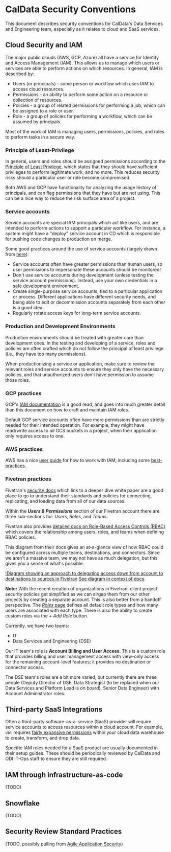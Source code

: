 # CalData Security Conventions

This document describes security conventions for CalData's Data Services and Engineering team,
especially as it relates to cloud and SaaS services.

## Cloud Security and IAM

The major public clouds (AWS, GCP, Azure) all have a service for Identity and Access Management (IAM).
This allows us to manage which users or services are able to perform actions on which resources.
In general, IAM is described by:
* Users (or principals) - some person or workflow which uses IAM to access cloud resources.
* Permissions - an ability to perform some action on a resource or collection of resources.
* Policies - a group of related permissions for performing a job, which can be assigned to a role or user.
* Role - a group of policies for performing a workflow, which can be assumed by principals.

Most of the work of IAM is managing users, permissions, policies, and roles to perform tasks in a secure way.

### Principle of Least-Privilege

In general, users and roles should be assigned permissions according to the
[Principle of Least Privilege](https://en.wikipedia.org/wiki/Principle_of_least_privilege),
which states that they should have sufficient privileges to perform
legitimate work, and no more. This reduces security risks should a particular
user or role become compromised.

Both AWS and GCP have functionality for analyzing the usage history of principals,
and can flag permissions that they have but are not using.
This can be a nice way to reduce the risk surface area of a project.

### Service accounts

Service accounts are special IAM principals which act like users,
and are intended to perform actions to support a particular workflow.
For instance, a system might have a "deploy" service account in CD which is
responsible for pushing code changes to production on merge.

Some good practices around the use of service accounts
(largely drawn from [here](https://cloud.google.com/iam/docs/best-practices-service-accounts)):
* Service accounts often have greater permissions than human users, 
  so user permissions to impersonate these accounts should be monitored!
* Don't use service accounts during development (unless testing the service account permissions).
  Instead, use your own credentials in a safe development environment.
* Create single-purpose service accounts, tied to a particular application or process.
  Different applications have different security needs,
  and being able to edit or decommission accounts separately from each other is a good idea.
* Regularly rotate access keys for long-term service accounts.

### Production and Development Environments

Production environments should be treated with greater care than development ones.
In the testing and developing of a service, roles and policies are often crafted
which do not follow the principal of least privilege (i.e., they have too many permissions).

When productionizing a service or application, make sure to review the relevant
roles and service accounts to ensure they only have the necessary policies,
and that unauthorized users don't have permission to assume those roles.

### GCP practices 

GCP's [IAM documentation](https://cloud.google.com/iam/docs/how-to) is a good read,
and goes into much greater detail than this document on how to craft and maintain IAM roles.

Default GCP service accounts often have more permissions than are strictly needed
for their intended operation. For example, they might have read/write access to *all*
GCS buckets in a project, when their application only requires access to one. 

### AWS practices

AWS has a nice [user guide](https://docs.aws.amazon.com/IAM/latest/UserGuide/introduction.html)
for how to work with IAM, including some [best-practices](https://docs.aws.amazon.com/IAM/latest/UserGuide/best-practices.html).

### Fivetran practices

Fivetran's [security docs](https://fivetran.com/docs/security) which link to a deeper dive white paper are a good place to go to understand their standards and policies for connecting, replicating, and loading data from all of our data sources.

Within the ***Users & Permissions*** section of our Fivetran account there are three sub-sections for: *Users*, *Roles*, and *Teams*.

Fivetran also provides [detailed docs on Role-Based Access Controls (RBAC)](https://fivetran.com/docs/getting-started/fivetran-dashboard/account-management/role-based-access-control) which covers the relationship among users, roles, and teams when defining RBAC policies.

This diagram from their docs gives an at-a-glance view of how RBAC could be configured across multiple teams, destinations, and connectors. Since we aren't a massive team, we may not have as much delegation, but this gives you a sense of what's possible.

[!Diagram showing an approach to delegating access down from account to destinations to sources in Fivetran](https://fivetran.com/static-assets-docs/static/admin-teams-connectors.cbaa03b2.png)
[See diagram in context of docs](https://fivetran.com/docs/getting-started/fivetran-dashboard/account-management/role-based-access-control#newrbacmodelbenefits).

**Note:** With the recent creation of organizations in Fivetran, client project security policies get simplified as we can airgap them from our other projects by creating a separate account. This is also better from a handoff perspective.
The [*Roles* page](https://fivetran.com/dashboard/account/users-permissions/roles) defines all default role types and how many users are associated with each type. There is also the ability to create custom roles via the *+ Add Role* button.

Currently, we have two teams:
- IT
- Data Services and Engineering (DSE) 

Our IT team's role is **Account Billing and User Access**. This is a custom role that provides billing and user management access with view-only access for the remaining account-level features; it provides no destination or connector access.


The DSE team's roles are a bit more varied, but currently there are three people (Deputy Director of DSE, Data Strategist (to be replaced when our Data Services and Platform Lead is on board), Senior Data Engineer) with Account Administrator roles. 

## Third-party SaaS Integrations

Often a third-party software-as-a-service (SaaS) provider will require service accounts
to access resources within a cloud account.
For example, `dbt` requires [fairly expansive permissions](https://docs.getdbt.com/reference/warehouse-setups/bigquery-setup#required-permissions)
within your cloud data warehouse to create, transform, and drop data.

Specific IAM roles needed for a SaaS product are usually documented in their setup guides.
These should be periodically reviewed by CalData and ODI IT-Ops staff to ensure they are still required.

## IAM through infrastructure-as-code

(TODO)

## Snowflake

(TODO)

## Security Review Standard Practices

(TODO, possibly pulling from [Agile Application Security](https://www.amazon.com/Agile-Application-Security-Enabling-Continuous/dp/1491938846/ref=cm_cr_arp_d_product_top))
